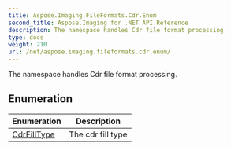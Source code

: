 ```yaml
---
title: Aspose.Imaging.FileFormats.Cdr.Enum
second_title: Aspose.Imaging for .NET API Reference
description: The namespace handles Cdr file format processing
type: docs
weight: 210
url: /net/aspose.imaging.fileformats.cdr.enum/
---
```

The namespace handles Cdr file format processing.

## Enumeration

| Enumeration | Description |
| --- | --- |
| [CdrFillType](./cdrfilltype/) | The cdr fill type |


